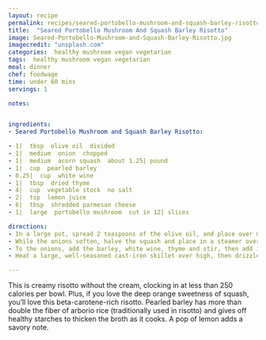 ```yaml
---
layout: recipe
permalink: recipes/seared-portobello-mushroom-and-squash-barley-risotto
title:  "Seared Portobello Mushroom And Squash Barley Risotto"
image: Seared-Portobello-Mushroom-and-Squash-Barley-Risotto.jpg
imagecredit: "unsplash.com"
categories:  healthy mushroom vegan vegetarian
tags:  healthy mushroom vegan vegetarian
meal: dinner
chef: foodwage
time: under 60 mins
servings: 1

notes:


ingredients:
- Seared Portobello Mushroom and Squash Barley Risotto:

- 1|  tbsp  olive oil  divided
- 1|  medium  onion  chopped
- 1|  medium  acorn squash  about 1.25| pound
- 1|  cup  pearled barley
- 0.25|  cup  white wine
- 1|  tbsp  dried thyme
- 4|  cup  vegetable stock  no salt
- 2|  tsp  lemon juice
- 6|  tbsp  shredded parmesan cheese
- 1|  large  portobello mushroom  cut in 12| slices

directions:
- In a large pot, spread 2 teaspoons of the olive oil, and place over medium-high heat. Add the onions and stir until they start to sizzle. Reduce the heat to medium-low and cook, stirring occasionally.
- While the onions soften, halve the squash and place in a steamer over simmering water. Cover the pot and steam for 10 minutes. When the squash is tender when pierced with a paring knife, take out and let cool; scoop out the flesh with a spoon. Mash the squash to make about 2 cups (550g). Reserve.
- To the onions, add the barley, white wine, thyme and stir, then add in the stock and raise the heat to high. When the mixture boils, reduce the heat to low and cover. Cook for 30 minutes, then uncover and stir in the squash. Simmer for 5 minutes or so, until thick and creamy. Stir in the lemon and parmesan. When the parmesan is melted, remove from the heat and cover loosely.
- Heat a large, well-seasoned cast-iron skillet over high, then drizzle with remaining olive oil. Place the portobello slices in the pan in one layer, and cook for 3–4 minutes, until shrunken and deeply browned. Serve 1 cup risotto with 2 slices of mushroom arranged atop.

---
```


This is creamy risotto without the cream, clocking in at less than 250 calories per bowl. Plus, if you love the deep orange sweetness of squash, you’ll love this beta-carotene-rich risotto. Pearled barley has more than double the fiber of arborio rice (traditionally used in risotto) and gives off healthy starches to thicken the broth as it cooks. A pop of lemon adds a savory note.